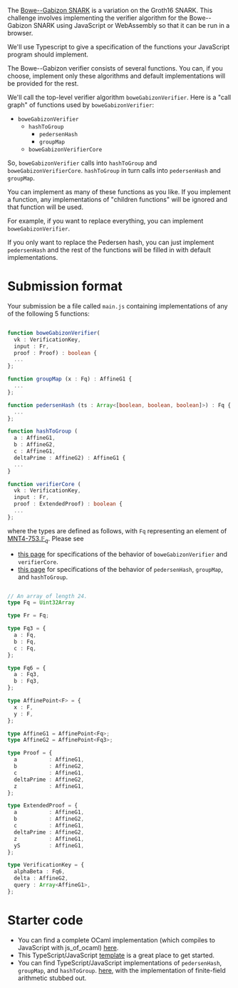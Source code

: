 The [Bowe--Gabizon SNARK](https://eprint.iacr.org/2018/187.pdf) is
a variation on the Groth16 SNARK. This challenge involves implementing the
verifier algorithm for the Bowe--Gabizon SNARK using
JavaScript or WebAssembly so
that it can be run in a browser.

We'll use Typescript to give a specification of the functions your JavaScript program should implement.

The Bowe--Gabizon verifier consists of several functions. You can, if you choose, implement only these algorithms and default implementations will be provided for the rest.

We'll call the top-level verifier algorithm `boweGabizonVerifier`.
Here is a "call graph" of functions used by `boweGabizonVerifier`:

- `boweGabizonVerifier`
  - `hashToGroup`
    - `pedersenHash`
    - `groupMap`
  - `boweGabizonVerifierCore`


So, `boweGabizonVerifier` calls into `hashToGroup` and `boweGabizonVerifierCore`.
`hashToGroup` in turn calls into `pedersenHash` and `groupMap`.

You can implement as many of these functions as you like. If you implement
a function, any implementations of "children functions" will be ignored and
that function will be used. 

For example, if you want to replace everything, you can
implement `boweGabizonVerifier`. 

If you only want to replace the Pedersen hash, you can just implement
`pedersenHash` and the rest of the functions will be filled in with default
implementations.

# Submission format
Your submission be a file called `main.js` containing implementations of
any of the following 5 functions:
```typescript

function boweGabizonVerifier(
  vk : VerificationKey,
  input : Fr,
  proof : Proof) : boolean {
  ...
};

function groupMap (x : Fq) : AffineG1 {
  ...
};

function pedersenHash (ts : Array<[boolean, boolean, boolean]>) : Fq {
  ...
};

function hashToGroup (
  a : AffineG1,
  b : AffineG2,
  c : AffineG1,
  deltaPrime : AffineG2) : AffineG1 {
  ...
}

function verifierCore (
  vk : VerificationKey,
  input : Fr,
  proof : ExtendedProof) : boolean {
  ...
};
```
where the types are defined as follows, with `Fq` representing an element
of [MNT4-753.$\mathbb{F}_q$](https://coinlist.co/build/coda/pages/MNT6753#cQ==).
Please see 

- [this page](https://github.com/CodaProtocol/snark-challenge/blob/master/reference-05-verifier/template.ts)
  for specifications of the behavior of `boweGabizonVerifier` and `verifierCore`.
- [this page](https://github.com/CodaProtocol/snark-challenge/blob/master/reference-05-verifier/verifier.ts)
  for specifications of the behavior of `pedersenHash`, `groupMap`, and `hashToGroup`.

```typescript

// An array of length 24.
type Fq = Uint32Array

type Fr = Fq;

type Fq3 = {
  a : Fq,
  b : Fq,
  c : Fq,
};

type Fq6 = {
  a : Fq3,
  b : Fq3,
};

type AffinePoint<F> = {
  x : F,
  y : F,
};

type AffineG1 = AffinePoint<Fq>;
type AffineG2 = AffinePoint<Fq3>;

type Proof = {
  a          : AffineG1,
  b          : AffineG2,
  c          : AffineG1,
  deltaPrime : AffineG2,
  z          : AffineG1,
};

type ExtendedProof = {
  a          : AffineG1,
  b          : AffineG2,
  c          : AffineG1,
  deltaPrime : AffineG2,
  z          : AffineG1,
  yS         : AffineG1,
};

type VerificationKey = {
  alphaBeta : Fq6,
  delta : AffineG2,
  query : Array<AffineG1>,
};
```

# Starter code
- You can find a complete OCaml implementation (which compiles to JavaScript with js_of_ocaml) [here](https://github.com/CodaProtocol/snark-challenge/tree/master/reference-05-verifier).
- This TypeScript/JavaScript [template](https://github.com/CodaProtocol/snark-challenge/blob/master/reference-05-verifier/template.ts) is a great place to get started.
- You can find TypeScript/JavaScript implementations of `pedersenHash`, `groupMap`, and `hashToGroup`.
  [here](https://github.com/CodaProtocol/snark-challenge/blob/master/reference-05-verifier/verifier.ts), with
  the implementation of finite-field arithmetic stubbed out.
